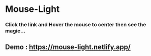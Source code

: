 # Mouse-Light

### Click the link and Hover the mouse to center then see the magic...
## Demo : https://mouse-light.netlify.app/
